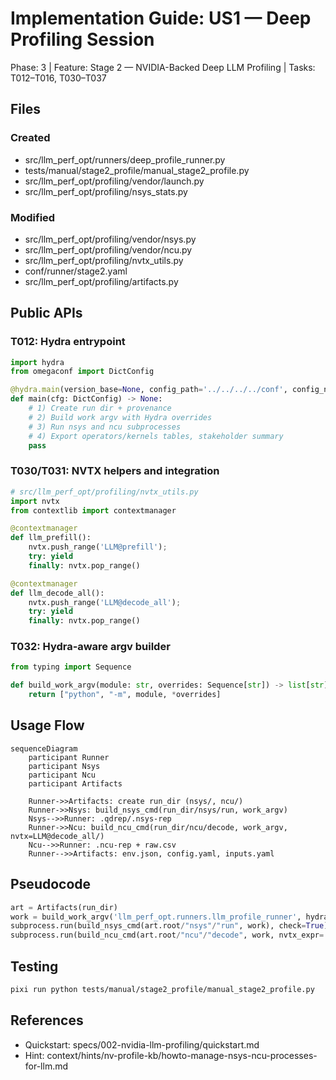 # Implementation Guide: US1 — Deep Profiling Session

Phase: 3 | Feature: Stage 2 — NVIDIA-Backed Deep LLM Profiling | Tasks: T012–T016, T030–T037

## Files

### Created
- src/llm_perf_opt/runners/deep_profile_runner.py
- tests/manual/stage2_profile/manual_stage2_profile.py
- src/llm_perf_opt/profiling/vendor/launch.py
- src/llm_perf_opt/profiling/nsys_stats.py

### Modified
- src/llm_perf_opt/profiling/vendor/nsys.py
- src/llm_perf_opt/profiling/vendor/ncu.py
- src/llm_perf_opt/profiling/nvtx_utils.py
- conf/runner/stage2.yaml
- src/llm_perf_opt/profiling/artifacts.py

## Public APIs

### T012: Hydra entrypoint

```python
import hydra
from omegaconf import DictConfig

@hydra.main(version_base=None, config_path='../../../../conf', config_name='config')
def main(cfg: DictConfig) -> None:
    # 1) Create run dir + provenance
    # 2) Build work argv with Hydra overrides
    # 3) Run nsys and ncu subprocesses
    # 4) Export operators/kernels tables, stakeholder summary
    pass
```

### T030/T031: NVTX helpers and integration

```python
# src/llm_perf_opt/profiling/nvtx_utils.py
import nvtx
from contextlib import contextmanager

@contextmanager
def llm_prefill():
    nvtx.push_range('LLM@prefill');
    try: yield
    finally: nvtx.pop_range()

@contextmanager
def llm_decode_all():
    nvtx.push_range('LLM@decode_all');
    try: yield
    finally: nvtx.pop_range()
```

### T032: Hydra‑aware argv builder

```python
from typing import Sequence

def build_work_argv(module: str, overrides: Sequence[str]) -> list[str]:
    return ["python", "-m", module, *overrides]
```

## Usage Flow

```mermaid
sequenceDiagram
    participant Runner
    participant Nsys
    participant Ncu
    participant Artifacts

    Runner->>Artifacts: create run_dir (nsys/, ncu/)
    Runner->>Nsys: build_nsys_cmd(run_dir/nsys/run, work_argv)
    Nsys-->>Runner: .qdrep/.nsys-rep
    Runner->>Ncu: build_ncu_cmd(run_dir/ncu/decode, work_argv, nvtx=LLM@decode_all/)
    Ncu-->>Runner: .ncu-rep + raw.csv
    Runner-->>Artifacts: env.json, config.yaml, inputs.yaml
```

## Pseudocode

```python
art = Artifacts(run_dir)
work = build_work_argv('llm_perf_opt.runners.llm_profile_runner', hydra_overrides)
subprocess.run(build_nsys_cmd(art.root/"nsys"/"run", work), check=True)
subprocess.run(build_ncu_cmd(art.root/"ncu"/"decode", work, nvtx_expr='LLM@decode_all/'), check=True)
```

## Testing

```bash
pixi run python tests/manual/stage2_profile/manual_stage2_profile.py
```

## References
- Quickstart: specs/002-nvidia-llm-profiling/quickstart.md
- Hint: context/hints/nv-profile-kb/howto-manage-nsys-ncu-processes-for-llm.md
